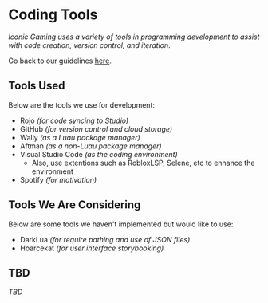 # Coding Tools
*Iconic Gaming uses a variety of tools in programming development to assist with code creation, version control, and iteration*.

Go back to our guidelines [here](./index.md).

## Tools Used
Below are the tools we use for development:
* Rojo *(for code syncing to Studio)*
* GitHub *(for version control and cloud storage)*
* Wally *(as a Luau package manager)*
* Aftman *(as a non-Luau package manager)*
* Visual Studio Code *(as the coding environment)*
  * Also, use extentions such as RobloxLSP, Selene, etc to enhance the environment
* Spotify *(for motivation)*

## Tools We Are Considering
Below are some tools we haven't implemented but would like to use:
* DarkLua *(for require pathing and use of JSON files)*
* Hoarcekat *(for user interface storybooking)*

## TBD
*TBD*